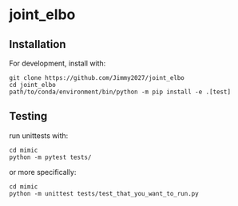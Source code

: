 # joint_elbo

## Installation
For development, install with: 
```
git clone https://github.com/Jimmy2027/joint_elbo
cd joint_elbo
path/to/conda/environment/bin/python -m pip install -e .[test]
```

## Testing
run unittests with:
```
cd mimic
python -m pytest tests/
```
or more specifically:
```
cd mimic
python -m unittest tests/test_that_you_want_to_run.py
```